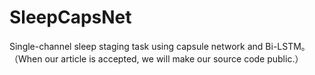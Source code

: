 # SleepCapsNet
Single-channel sleep staging task using capsule network and Bi-LSTM。（When our article is accepted, we will make our source code public.）
